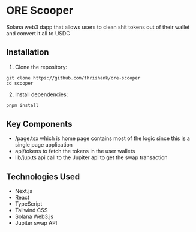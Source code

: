 # ORE Scooper

Solana web3 dapp that allows users to clean shit tokens out of their wallet and convert it all to USDC

## Installation

1. Clone the repository:

```
git clone https://github.com/thrishank/ore-scooper
cd scooper
```

2. Install dependencies:

```bash
pnpm install
```

## Key Components

- /page.tsx which is home page contains most of the logic since this is a single page application
- api/tokens to fetch the tokens in the user wallets
- lib/jup.ts api call to the Jupiter api to get the swap transaction

## Technologies Used

- Next.js
- React
- TypeScript
- Tailwind CSS
- Solana Web3.js
- Jupiter swap API
